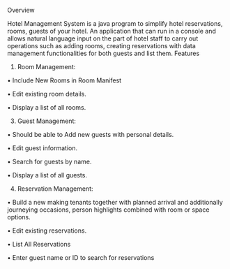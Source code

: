 Overview

   Hotel Management System is a java program to simplify hotel reservations, rooms, guests of your hotel. An application that can run in a console and allows natural language input on the part of hotel staff to carry out operations such as adding rooms, creating reservations with data management functionalities for both guests and list them.
Features
1.	Room Management:
   
•	Include New Rooms in Room Manifest

•	Edit existing room details.

•	Display a list of all rooms.

3.	Guest Management:

•	Should be able to Add new guests with personal details.

•	Edit guest information.

•	Search for guests by name.

•	Display a list of all guests.

4.	Reservation Management:

•	Build a new making tenants together with planned arrival and additionally journeying occasions, person highlights combined with room or space options.

•	Edit existing reservations.

•	List All Reservations

•	Enter guest name or ID to search for reservations

